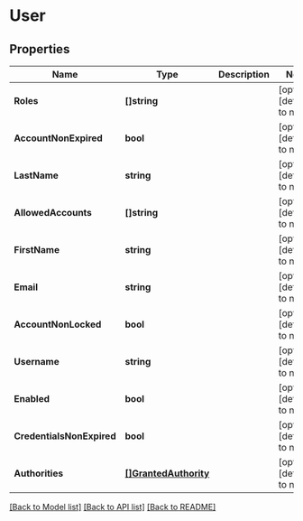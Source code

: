 # User

## Properties
Name | Type | Description | Notes
------------ | ------------- | ------------- | -------------
**Roles** | **[]string** |  | [optional] [default to null]
**AccountNonExpired** | **bool** |  | [optional] [default to null]
**LastName** | **string** |  | [optional] [default to null]
**AllowedAccounts** | **[]string** |  | [optional] [default to null]
**FirstName** | **string** |  | [optional] [default to null]
**Email** | **string** |  | [optional] [default to null]
**AccountNonLocked** | **bool** |  | [optional] [default to null]
**Username** | **string** |  | [optional] [default to null]
**Enabled** | **bool** |  | [optional] [default to null]
**CredentialsNonExpired** | **bool** |  | [optional] [default to null]
**Authorities** | [**[]GrantedAuthority**](GrantedAuthority.md) |  | [optional] [default to null]

[[Back to Model list]](../README.md#documentation-for-models) [[Back to API list]](../README.md#documentation-for-api-endpoints) [[Back to README]](../README.md)


